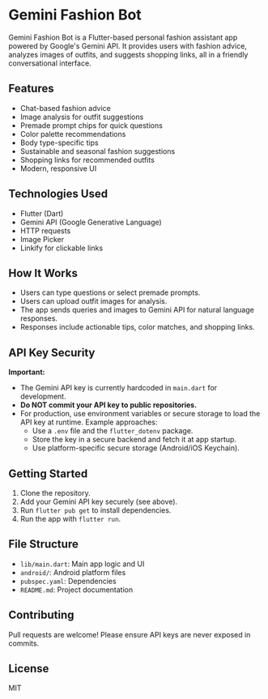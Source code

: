 # Gemini Fashion Bot

Gemini Fashion Bot is a Flutter-based personal fashion assistant app powered by Google's Gemini API. It provides users with fashion advice, analyzes images of outfits, and suggests shopping links, all in a friendly conversational interface.

## Features
- Chat-based fashion advice
- Image analysis for outfit suggestions
- Premade prompt chips for quick questions
- Color palette recommendations
- Body type-specific tips
- Sustainable and seasonal fashion suggestions
- Shopping links for recommended outfits
- Modern, responsive UI

## Technologies Used
- Flutter (Dart)
- Gemini API (Google Generative Language)
- HTTP requests
- Image Picker
- Linkify for clickable links

## How It Works
- Users can type questions or select premade prompts.
- Users can upload outfit images for analysis.
- The app sends queries and images to Gemini API for natural language responses.
- Responses include actionable tips, color matches, and shopping links.

## API Key Security
**Important:**
- The Gemini API key is currently hardcoded in `main.dart` for development.
- **Do NOT commit your API key to public repositories.**
- For production, use environment variables or secure storage to load the API key at runtime. Example approaches:
  - Use a `.env` file and the `flutter_dotenv` package.
  - Store the key in a secure backend and fetch it at app startup.
  - Use platform-specific secure storage (Android/iOS Keychain).

## Getting Started
1. Clone the repository.
2. Add your Gemini API key securely (see above).
3. Run `flutter pub get` to install dependencies.
4. Run the app with `flutter run`.

## File Structure
- `lib/main.dart`: Main app logic and UI
- `android/`: Android platform files
- `pubspec.yaml`: Dependencies
- `README.md`: Project documentation

## Contributing
Pull requests are welcome! Please ensure API keys are never exposed in commits.

## License
MIT
